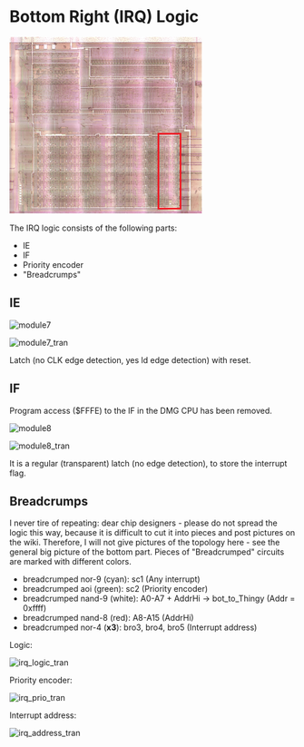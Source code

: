 # Bottom Right (IRQ) Logic

![locator_irq](/imgstore/sm83/locator_irq.png)

The IRQ logic consists of the following parts:
- IE
- IF
- Priority encoder
- "Breadcrumps"

## IE

![module7](/imgstore/sm83/modules/module7.jpg)

![module7_tran](/imgstore/sm83/modules/module7_tran.jpg)

Latch (no CLK edge detection, yes ld edge detection) with reset.

## IF

Program access ($FFFE) to the IF in the DMG CPU has been removed.

![module8](/imgstore/sm83/modules/module8.jpg)

![module8_tran](/imgstore/sm83/modules/module8_tran.jpg)

It is a regular (transparent) latch (no edge detection), to store the interrupt flag.

## Breadcrumps

I never tire of repeating: dear chip designers - please do not spread the logic this way, because it is difficult to cut it into pieces and post pictures on the wiki. Therefore, I will not give pictures of the topology here - see the general big picture of the bottom part. Pieces of "Breadcrumped" circuits are marked with different colors.

- breadcrumped nor-9 (cyan): sc1 (Any interrupt)
- breadcrumped aoi (green): sc2 (Priority encoder)
- breadcrumped nand-9 (white): A0-A7 + AddrHi -> bot_to_Thingy (Addr = 0xffff)
- breadcrumped nand-8 (red): A8-A15 (AddrHi)
- breadcrumped nor-4 (**x3**): bro3, bro4, bro5 (Interrupt address)

Logic:

![irq_logic_tran](/imgstore/sm83/modules/irq_logic_tran.jpg)

Priority encoder:

![irq_prio_tran](/imgstore/sm83/modules/irq_prio_tran.jpg)

Interrupt address:

![irq_address_tran](/imgstore/sm83/modules/irq_address_tran.jpg)
